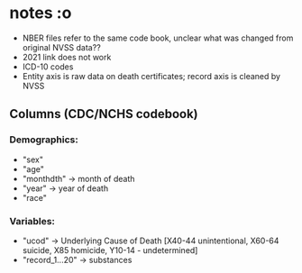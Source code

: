 # notes :o
- NBER files refer to the same code book, unclear what was changed from original NVSS data??
- 2021 link does not work 
- ICD-10 codes
- Entity axis is raw data on death certificates; record axis is cleaned by NVSS

## Columns (CDC/NCHS codebook)
### Demographics:
- "sex"
- "age"
- "monthdth" -> month of death
- "year" -> year of death
- "race"

### Variables:
- "ucod" -> Underlying Cause of Death [X40-44 unintentional, X60-64 suicide, X85 homicide, Y10-14 - undetermined]
- "record_1...20" -> substances



